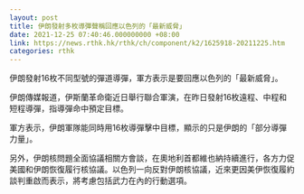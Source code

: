 ```yaml
---
layout: post
title: 伊朗發射多枚導彈聲稱回應以色列的「最新威脅」
date: 2021-12-25 07:40:46.000000000 +08:00
link: https://news.rthk.hk/rthk/ch/component/k2/1625918-20211225.htm
categories: rthk
---
```


伊朗發射16枚不同型號的彈道導彈，軍方表示是要回應以色列的「最新威脅」。

伊朗傳媒報道，伊斯蘭革命衛近日舉行聯合軍演，在昨日發射16枚遠程、中程和短程導彈，指導彈命中預定目標。

軍方表示，伊朗軍隊能同時用16枚導彈擊中目標，顯示的只是伊朗的「部分導彈力量」。

另外，伊朗核問題全面協議相關方會談，在奧地利首都維也納持續進行，各方力促美國和伊朗恢復履行核協議。以色列一向反對伊朗核協議，近來更因美伊恢復履約談判重啟而表示，將考慮包括武力在內的行動選項。

